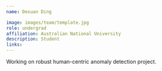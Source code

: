 ```yaml
---
name: Dexuan Ding

image: images/team/template.jpg
role: undergrad
affiliation: Australian National University
description: Student
links:
---
```


Working on robust human-centric anomaly detection project.